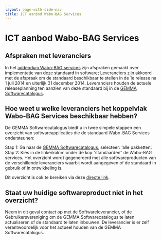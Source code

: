 ```yaml
---
layout: page-with-side-nav
title: ICT aanbod Wabo-BAG Services
---
```

# ICT aanbod Wabo-BAG Services

## Afspraken met leveranciers
In het [addendum Wabo-BAG services](https://www.softwarecatalogus.nl/addenda/addendum/Wabo-BAG%20services) zijn afspraken gemaakt over implementatie van deze standaard in software;
Leveranciers zijn akkoord met de afspraak om de standaard beschikbaar te stellen in de 1e release na 1 juli 2014 en uiterlijk 31 december 2014.
Leveranciers houden de actuele releaseplanning ten aanzien van deze standaard bij in de [GEMMA Softwarecatalogus](https://www.softwarecatalogus.nl/).

## Hoe weet u welke leveranciers het koppelvlak Wabo-BAG Services beschikbaar hebben?
De GEMMA Softwarecatalogus biedt u in twee simpele stappen een overzicht van softwareapplicaties die de standaard Wabo-BAG Services ondersteunen:

Stap 1: Ga naar de [GEMMA Softwarecatalogus](https://www.softwarecatalogus.nl/), selecteer: ‘alle pakketten’.
Stap 2: Kies in de linkerkolom onder de kop “standaarden” de Wabo-BAG services. Het overzicht wordt gegenereerd met alle softwareproducten van de verschillende leveranciers waarbij wordt aangegeven of de standaard in gebruik of in ontwikkeling is.

Dit overzicht is ook te bereiken via deze [directe link](https://www.softwarecatalogus.nl/pakketten/norm_version/Wabo-BAG%20services%201%252E0).

## Staat uw huidige softwareproduct niet in het overzicht?
Neem in dit geval contact op met de Softwareleverancier, of de Gebruikersvereniging om de GEMMA Softwarecatalogus te laten actualiseren of de standaard te laten inbouwen. De leverancier is er zelf verantwoordelijk voor het actueel houden van de GEMMA Softwarecatalogus.
